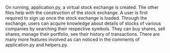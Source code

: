 On running, application.py, a virtual stock exchange is created. The other files help with the construction of the stock exchange. 
A user is first required to sign up once the stock exchange is loaded. Through the exchange, users can acquire knowledge about details of stocks of various companies by searching their respective symbols. They can buy shares, sell shares, manage their portfolio, see their history of transactions.
There are many more features involved as can noticed in the comments of application.py and helpers.py.
